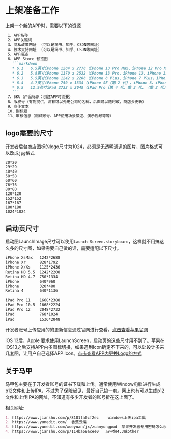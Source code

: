 # 上架准备工作
上架一个新的APP时，需要以下的资源
````markdown
 1、APP名称
 2、APP关键词
 3、隐私政策网址  (可以是简书、知乎、CSDN等网址)
 4、技术支持网址  (可以是简书、知乎、CSDN等网址)
 5、APP描述
 6、APP Store 预览图
   ```markdwon
   * 6.1   6.5英寸iPhone 1284 x 2778（iPhone 13 Pro Max、iPhone 12 Pro Max、iPhone 11 Pro Max，iPhone 11、iPhone XS Max、iPhone XR） 
   * 6.2   5.8英寸iPhone 1170 x 2532（iPhone 13 Pro、iPhone 13、iPhone 13 mini、iPhone 12 Pro、iPhone 12、iPhone 12 mini、iPhone 11 Pro、iPhone XS、iPhone X）
   * 6.3   5.5英寸iPhone 1242 x 2208（iPhone 8 Plus、iPhone 7 Plus、iPhone 6s Plus）
   * 6.4   4.7英寸iPhone 750 x 1334（iPhone SE（第 2 代）、iPhone 8、iPhone 7、iPhone 6s、iPhone 6）
   * 6.5   12.9英寸iPad 2732 x 2048（iPad Pro（第 4 代、第 3 代、（第 2 代）））
   ```
 7、SKU（产品标识：创建APP时需要）
 8、版权号（有则提供，没有可以先用公司的名称，后面可以随时改，商店会更新）
 9、宣传文本
 10、副标题
 11、审核信息（测试账号、APP使用场景描述、演示视频等等）
````

## logo需要的尺寸
开发者后台商店图标的logo尺寸为1024，必须是无透明通道的图片，图片格式可以改成`jpg`格式
```
20*20
29*29
40*40
58*58
60*60
76*76
80*80
120*120
152*152
167*167
180*180
1024*1024
```

## 启动页尺寸
启动图LaunchImage尺寸可以使用`Launch Screen.storyboard`，这样就不用搞这么多的尺寸图，如果需要自己做的话，需要适配以下尺寸。

```markdown
iPhone XsMax   1242*2688
iPhone Xr      828*1792
iPhone X/Xs    1125*2436
Retina HD 5.5  1242*2208
Retina HD 4.7  750*1334
iPhone         640*960
iPhone         320*480
Retina 4       640*1136

iPad Pro 11    1668*2388
iPad Pro 10.5  1668*2224
iPad Pro 12    2048*2732
iPad           768*1024
iPad           1536*2048
```

开发者账号上传应用的的更新信息通过官网进行查看。[点击查看苹果官网](https://help.apple.com/app-store-connect/#/dev4e413fcb8)

iOS 13后，Apple 要求使用LaunchScreen，启动页的这些尺寸用不到了。苹果在iOS13之后支持APP内多图标切换，如果遇到Icon确定不下来的，可以让设计多来几套图，让用户自己选择APP Icon。[点击查看APP内更换Logo的方式](https://juejin.cn/post/7049622522240729096)

## 关于马甲
马甲包主要在于开发者账号的证书下载和上传。通常使用Window电脑进行生成p12文件和上传IPA，不过为了保险起见，最好自己搞一套。网上也有可以生成p12文件和上传IPA的网址，不知道有多少开发者的账号折在这上面了。


相关网址:
```markdown
1. https://www.jianshu.com/p/8181fa0cf2ec    windows上传ipa工具
2. https://www.yunedit.com/  香蕉云编
3. https://www.yunedit.com/xueyuan/jx/zuanyongpwd  苹果开发者专用密码怎么设置
4. https://www.jianshu.com/p/114ba69acee0   马甲包4.3或other
```